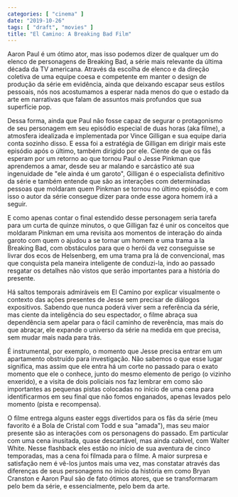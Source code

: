 ```yaml
---
categories: [ "cinema" ]
date: "2019-10-26"
tags: [ "draft", "movies" ]
title: "El Camino: A Breaking Bad Film"
---
```

Aaron Paul é um ótimo ator, mas isso podemos dizer de qualquer um do
elenco de personagens de Breaking Bad, a série mais relevante da última
década da TV americana. Através da escolha de elenco e da direção
coletiva de uma equipe coesa e competente em manter o design de produção
da série em evidência, ainda que deixando escapar seus estilos pessoais,
nós nos acostumamos a esperar nada menos do que o estado da arte em
narrativas que falam de assuntos mais profundos que sua superfície pop.

Dessa forma, ainda que Paul não fosse capaz de segurar o protagonismo
de seu personagem em seu episódio especial de duas horas (aka filme),
a atmosfera idealizada e implementada por Vince Gilligan e sua equipe
daria conta sozinho disso. E essa foi a estratégia de Gilligan em dirigir
mais este episódio após o último, também dirigido por ele. Ciente de
que os fãs esperam por um retorno ao que tornou Paul o Jesse Pinkman que
aprendemos a amar, desde seu ar malando e sarcástico até sua ingenuidade
de "ele ainda é um garoto", Gilligan é o especialista definitivo da
série e também entende que são as interações com determinadas pessoas
que moldaram quem Pinkman se tornou no último episódio, e com isso o
autor da série consegue dizer para onde esse agora homem irá a seguir.

E como apenas contar o final estendido desse personagem seria tarefa
para um curta de quinze minutos, o que Gilligan faz é unir os conceitos
que moldaram Pinkman em uma revisita aos momentos de interação do
ainda garoto com quem o ajudou a se tornar um homem e uma trama a la
Breaking Bad, com obstáculos para que o herói da vez conseguisse se
livrar dos ecos de Helsenberg, em uma trama pra lá de convencional,
mas que conquista pela maneira inteligente de conduzi-la, indo ao passado
resgatar os detalhes não vistos que serão importantes para a história
do presente.

Há saltos temporais admiráveis em El Camino por explicar visualmente
o contexto das ações presentes de Jesse sem precisar de diálogos
expositivos. Sabendo que nunca poderá viver sem a referência da
série, mas ciente da inteligência do seu espectador, o filme abraça
sua dependência sem apelar para o fácil caminho de reverência, mas
mais do que abraçar, ele expande o universo da série na medida em que
precisa, sem mudar mais nada para trás.

É instrumental, por exemplo, o momento que Jesse precisa entrar em
um apartamento obstruído para investigação. Não sabemos o que esse
lugar significa, mas assim que ele entra há um corte no passado para
o exato momento que ele o conhece, junto do mesmo elemento de perigo
(o vizinho enxerido), e a visita de dois policiais nos faz lembrar em
como são importantes as pequenas pistas colocadas no início de uma
cena para identificarmos em seu final que não fomos enganados, apenas
levados pelo momento (pista e recompensa).

O filme entrega alguns easter eggs divertidos para os fãs da série
(meu favorito é a Bola de Cristal com Todd e sua "amada"), mas seu
maior presente são as interações com os personagens do passado. Em
particular com uma cena inusitada, quase descartável, mas ainda cabível,
com Walter White. Nesse flashback eles estão no início de sua aventura
de cinco temporadas, mas a cena foi filmada para o filme. A maior surpresa
e satisfação nem é vê-los juntos mais uma vez, mas constatar através
das diferenças de seus personagens no início da história em como Bryan
Cranston e Aaron Paul são de fato ótimos atores, que se transformaram
pelo bem da série, e essencialmente, pelo bem da arte.
